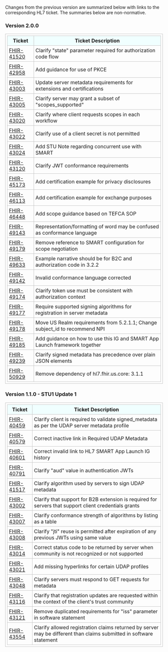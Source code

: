 Changes from the previous version are summarized below with links to the corresponding HL7 ticket. The summaries below are non-normative.

### Version 2.0.0

|Ticket|Ticket Description|
|---------|----------|
|[FHIR-41520](https://jira.hl7.org/browse/FHIR-41520)|Clarify "state" parameter required for authorization code flow|
|[FHIR-42958](https://jira.hl7.org/browse/FHIR-42958)|Add guidance for use of PKCE|
|[FHIR-43003](https://jira.hl7.org/browse/FHIR-43003)|Update server metadata requirements for extensions and certifications |
|[FHIR-43005](https://jira.hl7.org/browse/FHIR-43005)|Clarify server may grant a subset of "scopes_supported"|
|[FHIR-43020](https://jira.hl7.org/browse/FHIR-43020)|Clarify where client requests scopes in each workflow|
|[FHIR-43022](https://jira.hl7.org/browse/FHIR-43022)|Clarify use of a client secret is not permitted|
|[FHIR-43024](https://jira.hl7.org/browse/FHIR-43024)|Add STU Note regarding concurrent use with SMART|
|[FHIR-43120](https://jira.hl7.org/browse/FHIR-43120)|Clarify JWT conformance requirements|
|[FHIR-45173](https://jira.hl7.org/browse/FHIR-45173)|Add certification example for privacy disclosures|
|[FHIR-46113](https://jira.hl7.org/browse/FHIR-46113)|Add certification example for exchange purposes|
|[FHIR-46448](https://jira.hl7.org/browse/FHIR-46448)|Add scope guidance based on TEFCA SOP|
|[FHIR-49143](https://jira.hl7.org/browse/FHIR-49143)|Representation/formatting of word may be confused as conformance language|
|[FHIR-49179](https://jira.hl7.org/browse/FHIR-49179)|Remove reference to SMART configuration for scope negotiation|
|[FHIR-49633](https://jira.hl7.org/browse/FHIR-49633)|Example narrative should be for B2C and authorization code in 3.2.2|
|[FHIR-49142](https://jira.hl7.org/browse/FHIR-49142)|Invalid conformance language corrected|
|[FHIR-49174](https://jira.hl7.org/browse/FHIR-49174)|Clarify token use must be consistent with authorization context|
|[FHIR-49177](https://jira.hl7.org/browse/FHIR-49177)|Require supported signing algorithms for registration in server metadata|
|[FHIR-49178](https://jira.hl7.org/browse/FHIR-49178)|Move US Realm requirements from 5.2.1.1; Change subject_id to recommend NPI|
|[FHIR-49185](https://jira.hl7.org/browse/FHIR-49185)|Add guidance on how to use this IG and SMART App Launch framework together|
|[FHIR-49239](https://jira.hl7.org/browse/FHIR-49239)|Clarify signed metadata has precedence over plain JSON elements|
|[FHIR-50929](https://jira.hl7.org/browse/FHIR-50929)|Remove dependency of hl7.fhir.us.core: 3.1.1|

### Version 1.1.0 - STU1 Update 1

|Ticket|Ticket Description|
|---------|----------|
|[FHIR-40459](https://jira.hl7.org/browse/FHIR-40459)|Clarify client is required to validate signed_metadata as per the UDAP server metadata profile|
|[FHIR-40579](https://jira.hl7.org/browse/FHIR-40579)|Correct inactive link in Required UDAP Metadata|
|[FHIR-40601](https://jira.hl7.org/browse/FHIR-40601)|Correct invalid link to HL7 SMART App Launch IG history|
|[FHIR-40791](https://jira.hl7.org/browse/FHIR-40791)|Clarify "aud" value in authentication JWTs|
|[FHIR-41517](https://jira.hl7.org/browse/FHIR-41517)|Clarify algorithm used by servers to sign UDAP metadata|
|[FHIR-43002](https://jira.hl7.org/browse/FHIR-43002)|Clarify that support for B2B extension is required for servers that support client credentials grants|
|[FHIR-43007](https://jira.hl7.org/browse/FHIR-43007)|Clarify conformance strength of algorithms by listing as a table|
|[FHIR-43008](https://jira.hl7.org/browse/FHIR-43008)|Clarify "jti" reuse is permitted after expiration of any previous JWTs using same value|
|[FHIR-43014](https://jira.hl7.org/browse/FHIR-43014)|Correct status code to be returned by server when community is not recognized or not supported|
|[FHIR-43021](https://jira.hl7.org/browse/FHIR-43021)|Add missing hyperlinks for certain UDAP profiles|
|[FHIR-43048](https://jira.hl7.org/browse/FHIR-43048)|Clarify servers must respond to GET requests for metadata|
|[FHIR-43116](https://jira.hl7.org/browse/FHIR-43116)|Clarify that registration updates are requested within the context of the client's trust community|
|[FHIR-43121](https://jira.hl7.org/browse/FHIR-43121)|Remove duplicated requirements for "iss" parameter in software statement|
|[FHIR-43554](https://jira.hl7.org/browse/FHIR-43554)|Clarify allowed registration claims returned by server may be different than claims submitted in software statement|

<style>
table, th, td 
{
  border: 1px solid Silver; 
  padding: 5px
}
th {
  background: Azure; 
}
</style>
